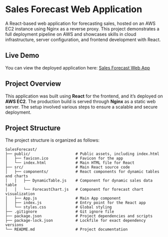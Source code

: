 # Sales Forecast Web Application

A React-based web application for forecasting sales, hosted on an AWS EC2 instance using Nginx as a reverse proxy. This project demonstrates a full deployment pipeline on AWS and showcases skills in cloud infrastructure, server configuration, and frontend development with React.

## Live Demo

You can view the deployed application here:
[Sales Forecast Web App](http://18.204.78.221/)

## Project Overview

This application was built using **React** for the frontend, and it’s deployed on **AWS EC2**. The production build is served through **Nginx** as a static web server. The setup involved various steps to ensure a scalable and secure deployment.

## Project Structure

The project structure is organized as follows:


```plaintext
SalesForecast/
├── public/                    # Public assets, including index.html
│   ├── favicon.ico            # Favicon for the app
│   └── index.html             # Main HTML file for React
├── src/                       # Main React source code
│   ├── components/            # React components for dynamic tables and charts
│   │   ├── DynamicTable.js    # Component for dynamic sales data table
│   │   └── ForecastChart.js   # Component for forecast chart visualization
│   ├── App.js                 # Main App component
│   ├── index.js               # Entry point for the React app
│   └── styles.css             # Global styling
├── .gitignore                 # Git ignore file
├── package.json               # Project dependencies and scripts
├── package-lock.json          # Lockfile for exact dependency versions
└── README.md                  # Project documentation
